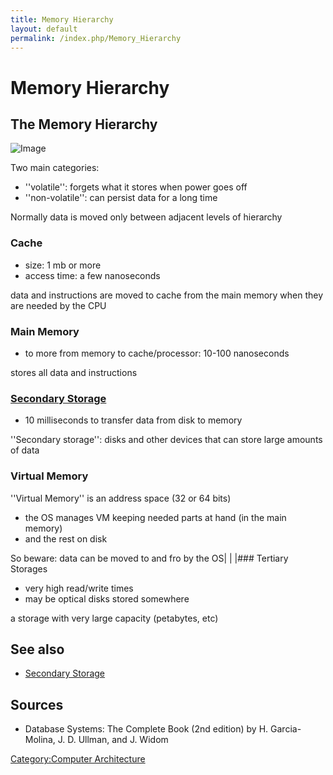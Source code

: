 ```yaml
---
title: Memory Hierarchy
layout: default
permalink: /index.php/Memory_Hierarchy
---
```


# Memory Hierarchy

## The Memory Hierarchy
<img src="https://raw.github.com/alexeygrigorev/wiki-figures/master/ulb/dbsa/memory-hierarchy.png" alt="Image">

Two main categories:
- ''volatile'': forgets what it stores when power goes off
- ''non-volatile'': can persist data for a long time

Normally data is moved only between adjacent levels of hierarchy 


### Cache
- size: 1 mb or more
- access time: a few nanoseconds 

data and instructions are moved to cache from the main memory when they are needed by the CPU

### Main Memory
- to more from memory to cache/processor: 10-100 nanoseconds 

stores all data and instructions

### [Secondary Storage](Secondary_Storage)
- 10 milliseconds to transfer data from disk to memory 

''Secondary storage'': disks and other devices that can store large amounts of data 

### Virtual Memory
''Virtual Memory'' is an address space (32 or 64 bits) 
- the OS manages VM keeping needed parts at hand (in the main memory)
- and the rest on disk 

So beware: data can be moved to and fro by the OS|   | |### Tertiary Storages
- very high read/write times
- may be optical disks stored somewhere 

a storage with very large capacity (petabytes, etc)


## See also
- [Secondary Storage](Secondary_Storage)

## Sources
- Database Systems: The Complete Book (2nd edition) by H. Garcia-Molina, J. D. Ullman, and J. Widom


[Category:Computer Architecture](Category_Computer_Architecture)